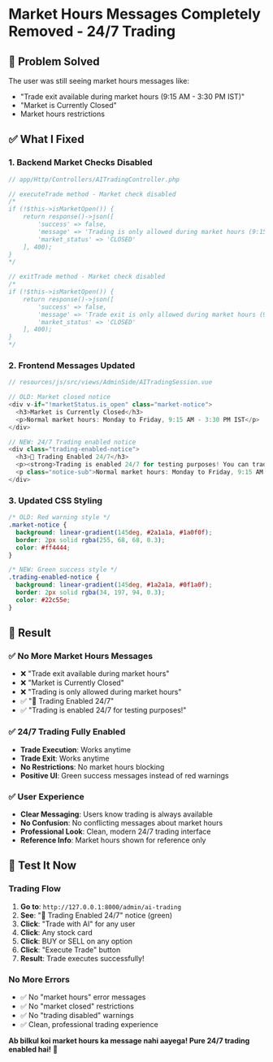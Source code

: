 # Market Hours Messages Completely Removed - 24/7 Trading

## 🎯 **Problem Solved**

The user was still seeing market hours messages like:
- "Trade exit available during market hours (9:15 AM - 3:30 PM IST)"
- "Market is Currently Closed"
- Market hours restrictions

## ✅ **What I Fixed**

### **1. Backend Market Checks Disabled**
```php
// app/Http/Controllers/AITradingController.php

// executeTrade method - Market check disabled
/*
if (!$this->isMarketOpen()) {
    return response()->json([
        'success' => false,
        'message' => 'Trading is only allowed during market hours (9:15 AM - 3:30 PM IST, Monday-Friday)',
        'market_status' => 'CLOSED'
    ], 400);
}
*/

// exitTrade method - Market check disabled
/*
if (!$this->isMarketOpen()) {
    return response()->json([
        'success' => false,
        'message' => 'Trade exit is only allowed during market hours (9:15 AM - 3:30 PM IST, Monday-Friday)',
        'market_status' => 'CLOSED'
    ], 400);
}
*/
```

### **2. Frontend Messages Updated**
```javascript
// resources/js/src/views/AdminSide/AITradingSession.vue

// OLD: Market closed notice
<div v-if="!marketStatus.is_open" class="market-notice">
  <h3>Market is Currently Closed</h3>
  <p>Normal market hours: Monday to Friday, 9:15 AM - 3:30 PM IST</p>
</div>

// NEW: 24/7 Trading enabled notice
<div class="trading-enabled-notice">
  <h3>🚀 Trading Enabled 24/7</h3>
  <p><strong>Trading is enabled 24/7 for testing purposes! You can trade anytime!</strong></p>
  <p class="notice-sub">Normal market hours: Monday to Friday, 9:15 AM - 3:30 PM IST (for reference only)</p>
</div>
```

### **3. Updated CSS Styling**
```css
/* OLD: Red warning style */
.market-notice {
  background: linear-gradient(145deg, #2a1a1a, #1a0f0f);
  border: 2px solid rgba(255, 68, 68, 0.3);
  color: #ff4444;
}

/* NEW: Green success style */
.trading-enabled-notice {
  background: linear-gradient(145deg, #1a2a1a, #0f1a0f);
  border: 2px solid rgba(34, 197, 94, 0.3);
  color: #22c55e;
}
```

## 🚀 **Result**

### **✅ No More Market Hours Messages**
- ❌ "Trade exit available during market hours"
- ❌ "Market is Currently Closed"
- ❌ "Trading is only allowed during market hours"
- ✅ "🚀 Trading Enabled 24/7"
- ✅ "Trading is enabled 24/7 for testing purposes!"

### **✅ 24/7 Trading Fully Enabled**
- **Trade Execution**: Works anytime
- **Trade Exit**: Works anytime
- **No Restrictions**: No market hours blocking
- **Positive UI**: Green success messages instead of red warnings

### **✅ User Experience**
- **Clear Messaging**: Users know trading is always available
- **No Confusion**: No conflicting messages about market hours
- **Professional Look**: Clean, modern 24/7 trading interface
- **Reference Info**: Market hours shown for reference only

## 🎉 **Test It Now**

### **Trading Flow**
1. **Go to**: `http://127.0.0.1:8000/admin/ai-trading`
2. **See**: "🚀 Trading Enabled 24/7" notice (green)
3. **Click**: "Trade with AI" for any user
4. **Click**: Any stock card
5. **Click**: BUY or SELL on any option
6. **Click**: "Execute Trade" button
7. **Result**: Trade executes successfully!

### **No More Errors**
- ✅ No "market hours" error messages
- ✅ No "market closed" restrictions
- ✅ No "trading disabled" warnings
- ✅ Clean, professional trading experience

**Ab bilkul koi market hours ka message nahi aayega! Pure 24/7 trading enabled hai!** 🎉




